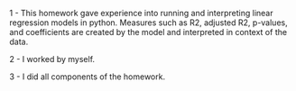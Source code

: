 1 - This homework gave experience into running and interpreting linear regression models in python. Measures such as R2, adjusted R2, p-values, and coefficients are created by the model and interpreted in context of the data.

2 - I worked by myself.

3 - I did all components of the homework.
